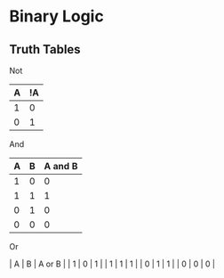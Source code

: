 
# Binary Logic

## Truth Tables

Not

| A | !A |
| --- | --- |
| 1 | 0 |
| 0 | 1 |

And

| A | B | A and B |
| --- | --- | -----|
| 1 | 0 | 0 |
| 1 | 1 | 1 |
| 0 | 1 | 0 |
| 0 | 0 | 0 |

Or 

| A | B | A or B |
| 1 | 0 | 1 |
| 1 | 1 | 1 |
| 0 | 1 | 1 |
| 0 | 0 | 0 |
